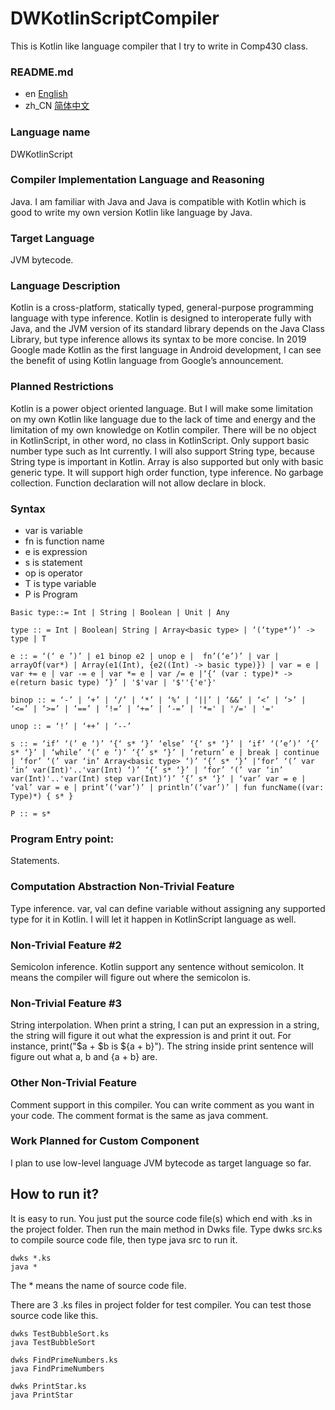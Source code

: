 # DWKotlinScriptCompiler
This is Kotlin like language compiler that I try to write in Comp430 class.

### README.md
* en [English](README.md)
* zh_CN [简体中文](README_zh.md)

### Language name
DWKotlinScript

### Compiler Implementation Language and Reasoning
Java. I am familiar with Java and Java is compatible with Kotlin which is good to write my own version Kotlin like language by Java.

### Target Language
JVM bytecode.

### Language Description
Kotlin is a cross-platform, statically typed, general-purpose programming language with type inference. Kotlin is designed to interoperate fully with Java, and the JVM version of its standard library depends on the Java Class Library, but type inference allows its syntax to be more concise. In 2019 Google made Kotlin as the first language in Android development, I can see the benefit of using Kotlin language from Google’s announcement.

### Planned Restrictions
Kotlin is a power object oriented language. But I will make some limitation on my own Kotlin like language due to the lack of time and energy and the limitation of my own knowledge on Kotlin compiler. There will be no object in KotlinScript, in other word, no class in KotlinScript. Only support basic number type such as Int currently. I will also support String type, because String type is important in Kotlin. Array is also supported but only with basic generic type. It will support high order function, type inference. No garbage collection. Function declaration will not allow declare in block.

### Syntax
* var is variable
* fn is function name
* e is expression
* s is statement
* op is operator
* T is type variable
* P is Program
```
Basic type::= Int | String | Boolean | Unit | Any

type :: = Int | Boolean| String | Array<basic type> | ‘(‘type*’)’ -> type | T

e :: = ‘(‘ e ’)’ | e1 binop e2 | unop e |  fn’(‘e’)’ | var | arrayOf(var*) | Array(e1(Int), {e2((Int) -> basic type)}) | var = e | var += e | var -= e | var *= e | var /= e |‘{‘ (var : type)* -> e(return basic type) ‘}’ | '$'var | '$''{'e'}'

binop :: = ‘-’ | ‘+’ | ‘/’ | ‘*’ | ‘%’ | ‘||’ | ‘&&’ | ‘<’ | ‘>’ | ‘<=’ | ‘>=’ | ‘==’ | ‘!=’ | ‘+=’ | ‘-=’ | '*=' | '/=' | '='

unop :: = ‘!’ | ‘++’ | ‘--’

s :: = ‘if’ ‘(’ e ‘)’ ‘{‘ s* ‘}’ ‘else’ ‘{‘ s* ‘}’ | ‘if’ ‘(’e’)’ ’{’ s* ‘}’ | ‘while’ ‘(’ e ‘)’ ‘{’ s* ‘}’ | ‘return’ e | break | continue | ‘for’ ‘(’ var ‘in’ Array<basic type> ‘)’ ‘{’ s* ‘}’ |‘for’ ‘(’ var ‘in’ var(Int)'..'var(Int) ‘)’ ‘{’ s* ‘}’ | ‘for’ ‘(’ var ‘in’ var(Int)'..'var(Int) step var(Int)‘)’ ‘{’ s* ‘}’ | ‘var’ var = e | ‘val’ var = e | print’(‘var’)’ | println’(‘var’)’ | fun funcName((var: Type)*) { s* }

P :: = s*
```

### Program Entry point: 
Statements.

### Computation Abstraction Non-Trivial Feature
Type inference. var, val can define variable without assigning any supported type for it in Kotlin. I will let it happen in KotlinScript language as well.

### Non-Trivial Feature #2
Semicolon inference. Kotlin support any sentence without semicolon. It means the compiler will figure out where the semicolon is.

### Non-Trivial Feature #3
String interpolation. When print a string, I can put an expression in a string, the string will figure it out what the expression is and print it out. 
For instance, print("$a + $b is ${a + b}"). The string inside print sentence will figure out what a, b and {a + b} are.

### Other Non-Trivial Feature
Comment support in this compiler. You can write comment as you want in your code.
The comment format is the same as java comment.

### Work Planned for Custom Component
I plan to use low-level language JVM bytecode as target language so far.

## How to run it?
It is easy to run. You just put the source code file(s) which end with .ks in the project folder.
Then run the main method in Dwks file. Type dwks src.ks to compile source code file, then type java src to run it.
```
dwks *.ks
java *
```
The * means the name of source code file.

There are 3 .ks files in project folder for test compiler. You can test those source code like this.
```
dwks TestBubbleSort.ks
java TestBubbleSort

dwks FindPrimeNumbers.ks
java FindPrimeNumbers

dwks PrintStar.ks
java PrintStar
```